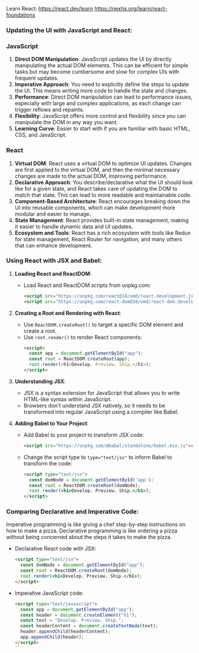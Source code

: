 Learn React:
https://react.dev/learn
https://nextjs.org/learn/react-foundations

### Updating the UI with JavaScript and React:

### JavaScript

1. **Direct DOM Manipulation**: JavaScript updates the UI by directly manipulating the actual DOM elements. This can be efficient for simple tasks but may become cumbersome and slow for complex UIs with frequent updates.
2. **Imperative Approach**: You need to explicitly define the steps to update the UI. This means writing more code to handle the state and changes.
3. **Performance**: Direct DOM manipulation can lead to performance issues, especially with large and complex applications, as each change can trigger reflows and repaints.
4. **Flexibility**: JavaScript offers more control and flexibility since you can manipulate the DOM in any way you want.
5. **Learning Curve**: Easier to start with if you are familiar with basic HTML, CSS, and JavaScript.

### React

1. **Virtual DOM**: React uses a virtual DOM to optimize UI updates. Changes are first applied to the virtual DOM, and then the minimal necessary changes are made to the actual DOM, improving performance.
2. **Declarative Approach**: You describe/declarative what the UI should look like for a given state, and React takes care of updating the DOM to match that state. This can lead to more readable and maintainable code.
3. **Component-Based Architecture**: React encourages breaking down the UI into reusable components, which can make development more modular and easier to manage.
4. **State Management**: React provides built-in state management, making it easier to handle dynamic data and UI updates.
5. **Ecosystem and Tools**: React has a rich ecosystem with tools like Redux for state management, React Router for navigation, and many others that can enhance development.

### Using React with JSX and Babel:

1. **Loading React and ReactDOM**:

   - Load React and ReactDOM scripts from unpkg.com:
     ```html
     <script src="https://unpkg.com/react@18/umd/react.development.js"></script>
     <script src="https://unpkg.com/react-dom@18/umd/react-dom.development.js"></script>
     ```

2. **Creating a Root and Rendering with React**:

   - Use `ReactDOM.createRoot()` to target a specific DOM element and create a root.
   - Use `root.render()` to render React components:
     ```html
     <script>
       const app = document.getElementById("app");
       const root = ReactDOM.createRoot(app);
       root.render(<h1>Develop. Preview. Ship.</h1>);
     </script>
     ```

3. **Understanding JSX**:

   - JSX is a syntax extension for JavaScript that allows you to write HTML-like syntax within JavaScript.
   - Browsers don't understand JSX natively, so it needs to be transformed into regular JavaScript using a compiler like Babel.

4. **Adding Babel to Your Project**:

   - Add Babel to your project to transform JSX code:
     ```html
     <script src="https://unpkg.com/@babel/standalone/babel.min.js"></script>
     ```
   - Change the script type to `type="text/jsx"` to inform Babel to transform the code:
     ```html
     <script type="text/jsx">
       const domNode = document.getElementById('app');
       const root = ReactDOM.createRoot(domNode);
       root.render(<h1>Develop. Preview. Ship.</h1>);
     </script>
     ```

### Comparing Declarative and Imperative Code:

Imperative programming is like giving a chef step-by-step instructions on how to make a pizza.
Declarative programming is like ordering a pizza without being concerned about the steps it takes to make the pizza.

- Declarative React code with JSX:

  ```html
  <script type="text/jsx">
    const domNode = document.getElementById("app");
    const root = ReactDOM.createRoot(domNode);
    root.render(<h1>Develop. Preview. Ship.</h1>);
  </script>
  ```

- Imperative JavaScript code:
  ```html
  <script type="text/javascript">
    const app = document.getElementById("app");
    const header = document.createElement("h1");
    const text = "Develop. Preview. Ship.";
    const headerContent = document.createTextNode(text);
    header.appendChild(headerContent);
    app.appendChild(header);
  </script>
  ``
  ```
